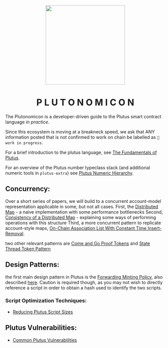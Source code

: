<p align="center">
<br/>
<img src="https://i.imgur.com/H2ZZjU2.png" height=250 />
</p>

<h1 align="center">P L U T O N O M I C O N</h1>



The Plutonomicon is a developer-driven guide to the Plutus smart contract language _in practice_.

Since this ecosystem is moving at a breakneck speed, we ask that ANY information posted that is not confirmed to work on chain be labelled as `🔧 work in progress`.


For a brief introduction to the plutus language, see [The Fundamentals of Plutus](fundamentals.md).

For an overview of the Plutus number typeclass stack (and additional numeric tools in `plutus-extra`) see [Plutus Numeric Hierarchy](numeric.md).

## Concurrency:
Over a short series of papers, we will build to  a concurrent account-model representation applicable in some, but not all cases.
First, the [Distributed Map](DistributedMap.md) - a naive implementation with some performance bottlenecks
Second, [Consistency of a Distributed Map](consistency.md) - explaining some ways of performing operations with this structure
Third, a more concurrent pattern to replicate account-style maps, [On-Chain Association List With Constant Time Insert-Removal](assoc.md).

two other relevant patterns are [Come and Go Proof Tokens](cngproof.md) and [State Thread Token Pattern](statethread.md)

## Design Patterns:
the first main design pattern in Plutus is the [Forwarding Minting Policy](forwarding1.md), also described [here](forwarding2.md).  Caution is required though, as you may not wish to directly reference a script in order to obtain a hash used to identify the two scripts.

### Script Optimization Techniques:
- [Reducing Plutus Script Sizes](scriptsize.md)

## Plutus Vulnerabilities:
- [Common Plutus Vulnerabilities](vulnerabilities.md)
